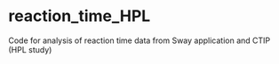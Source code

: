 # reaction_time_HPL
Code for analysis of reaction time data from Sway application and CTIP (HPL study)
